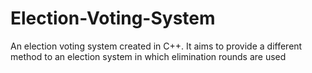# Election-Voting-System
An election voting system created in C++. It aims to provide a different method to an election system in which elimination rounds are used
